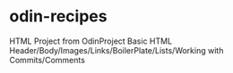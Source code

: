 # odin-recipes
 HTML Project from OdinProject
 Basic HTML Header/Body/Images/Links/BoilerPlate/Lists/Working with Commits/Comments
